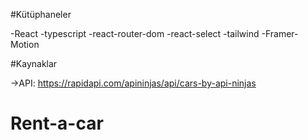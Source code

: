 #Kütüphaneler

-React
-typescript
-react-router-dom
-react-select
-tailwind
-Framer-Motion

#Kaynaklar

->API: https://rapidapi.com/apininjas/api/cars-by-api-ninjas

# Rent-a-car

